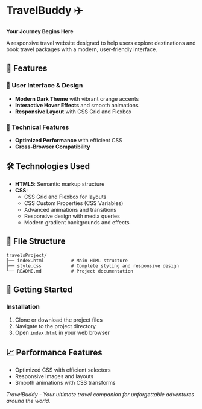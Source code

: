 # TravelBuddy ✈️

**Your Journey Begins Here**

A responsive travel website designed to help users explore destinations and book travel packages with a modern, user-friendly interface.

## 🌟 Features

### 🎨 User Interface & Design
- **Modern Dark Theme** with vibrant orange accents
- **Interactive Hover Effects** and smooth animations
- **Responsive Layout** with CSS Grid and Flexbox

### 📱 Technical Features
- **Optimized Performance** with efficient CSS
- **Cross-Browser Compatibility** 

## 🛠️ Technologies Used

- **HTML5**: Semantic markup structure
- **CSS**: 
  - CSS Grid and Flexbox for layouts
  - CSS Custom Properties (CSS Variables)
  - Advanced animations and transitions
  - Responsive design with media queries
  - Modern gradient backgrounds and effects

## 📁 File Structure
```
travelsProject/
├── index.html          # Main HTML structure
├── style.css           # Complete styling and responsive design
└── README.md           # Project documentation
```
## 🚀 Getting Started

### Installation
1. Clone or download the project files
2. Navigate to the project directory
3. Open `index.html` in your web browser

## 📈 Performance Features

- Optimized CSS with efficient selectors
- Responsive images and layouts
- Smooth animations with CSS transforms

*TravelBuddy - Your ultimate travel companion for unforgettable adventures around the world.*
